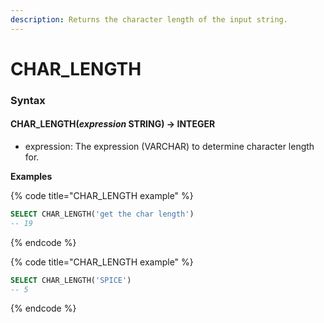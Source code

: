 ```yaml
---
description: Returns the character length of the input string.
---
```


# CHAR\_LENGTH

### Syntax <a href="#syntax" id="syntax"></a>

#### CHAR\_LENGTH(_expression_ STRING) → INTEGER <a href="#char_lengthexpression-string--integer" id="char_lengthexpression-string--integer"></a>

* expression: The expression (VARCHAR) to determine character length for.

**Examples**

{% code title="CHAR_LENGTH example" %}
```sql
SELECT CHAR_LENGTH('get the char length')
-- 19
```
{% endcode %}

{% code title="CHAR_LENGTH example" %}
```sql
SELECT CHAR_LENGTH('SPICE')
-- 5
```
{% endcode %}
